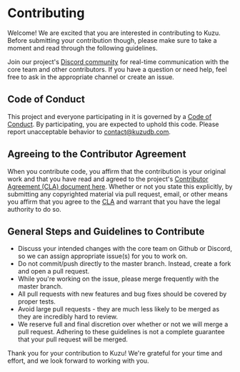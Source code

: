# Contributing

Welcome! We are excited that you are interested in contributing to Kuzu.
Before submitting your contribution though, please make sure to take a moment and read through the following guidelines.

Join our project's [Discord community](https://discord.gg/VtX2gw9Rug) for real-time communication with the core team and other contributors.
If you have a question or need help, feel free to ask in the appropriate channel or create an issue.

## Code of Conduct

This project and everyone participating in it is governed by a [Code of Conduct](CODE_OF_CONDUCT.md).
By participating, you are expected to uphold this code. 
Please report unacceptable behavior to [contact@kuzudb.com](mailto:contact@kuzudb.com).

## Agreeing to the Contributor Agreement
When you contribute code, you affirm that the contribution is your original work and that you have read and agreed to the project's [Contributor Agreement (CLA) document  here](CLA.md). 
Whether or not you state this explicitly, by submitting any copyrighted material via pull request, email, or other means you affirm that you agree to the [CLA](CLA.md) and warrant that you have the legal authority to do so.

## General Steps and Guidelines to Contribute
* Discuss your intended changes with the core team on Github or Discord, so we can assign appropriate issue(s) for you to work on.
* Do not commit/push directly to the master branch. Instead, create a fork and open a pull request.
* While you're working on the issue, please merge frequently with the master branch.
* All pull requests with new features and bug fixes should be covered by proper tests.
* Avoid large pull requests - they are much less likely to be merged as they are incredibly hard to review.
* We reserve full and final discretion over whether or not we will merge a pull request. Adhering to these guidelines is not a complete guarantee that your pull request will be merged.

Thank you for your contribution to Kuzu! We're grateful for your time and effort, and we look forward to working with you.
